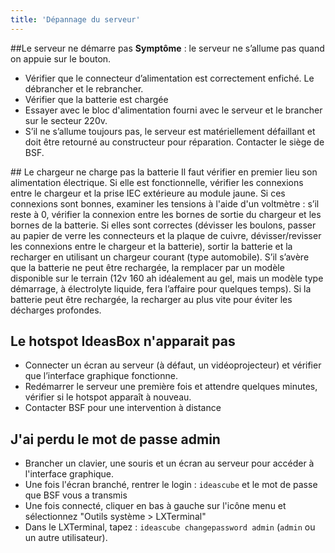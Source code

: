 ```yaml
---
title: 'Dépannage du serveur'
---
```


##Le serveur ne démarre pas
**Symptôme** : le serveur ne s’allume pas quand on appuie sur le bouton.
- Vérifier que le connecteur d’alimentation est  correctement enfiché. Le débrancher et le rebrancher.
- Vérifier que la batterie est chargée
- Essayer avec le bloc d'alimentation fourni avec le serveur et le brancher sur le secteur 220v.
- S’il ne s’allume toujours pas, le serveur est matériellement défaillant et doit être retourné au constructeur pour réparation. Contacter le siège de BSF. 

## Le chargeur ne charge pas la batterie
Il faut vérifier en premier lieu son alimentation électrique. Si elle est fonctionnelle, vérifier les connexions entre le chargeur et la prise IEC extérieure au module jaune. Si ces connexions sont bonnes, examiner les tensions à l'aide d'un voltmètre : s’il reste à 0, vérifier la connexion entre les bornes de sortie du chargeur et les bornes de la batterie. Si elles sont correctes (dévisser les boulons, passer au papier de verre les connecteurs et la plaque de cuivre, dévisser/revisser les connexions entre le chargeur et la batterie), sortir la batterie et la recharger en utilisant un chargeur courant (type automobile). 
S’il s’avère que la batterie ne peut être rechargée, la remplacer par un modèle disponible sur le terrain (12v 160 ah idéalement au gel, mais un modèle type démarrage, à électrolyte liquide, fera l’affaire pour quelques temps). 
Si la batterie peut être rechargée, la recharger au plus vite pour éviter les décharges profondes. 

## Le hotspot IdeasBox n'apparait pas
- Connecter un écran au serveur (à défaut, un vidéoprojecteur) et vérifier que l’interface graphique fonctionne. 
- Redémarrer le serveur une première fois et attendre quelques minutes, vérifier si le hotspot apparaît à nouveau.
- Contacter BSF pour une intervention à distance 

## J'ai perdu le mot de passe admin

* Brancher un clavier, une souris et un écran au serveur pour accéder à l'interface graphique.
* Une fois l'écran branché, rentrer le login : ```ideascube``` et le mot de passe que BSF vous a transmis
* Une fois connecté, cliquer en bas à gauche sur l'icône menu et sélectionnez "Outils système > LXTerminal"
* Dans le LXTerminal, tapez : ```ideascube changepassword admin``` (```admin``` ou un autre utilisateur).
